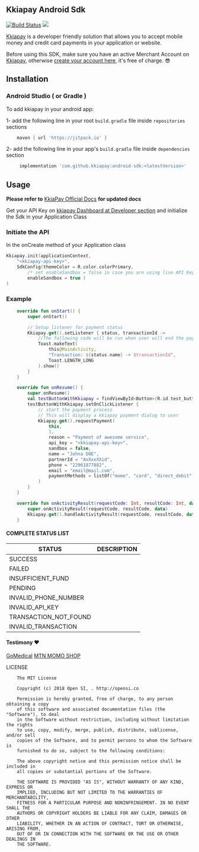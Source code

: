 ## Kkiapay Android Sdk

[![Build Status](https://app.travis-ci.com/kkiapay/android-sdk.svg?branch=master)](https://app.travis-ci.com/kkiapay/android-sdk)
[![](https://jitpack.io/v/kkiapay/android-sdk.svg)](https://jitpack.io/#kkiapay/android-sdk)

[Kkiapay](https://kkiapay.me) is a developer friendly solution that allows you to accept mobile money and credit card payments in your application or website.

Before using this SDK, make sure you have an active Merchant Account on [Kkiapay](https://kkiapay.me), otherwise [create your account here](https://kkiapay.me), it's free of charge. :sunglasses:

## Installation

### Android Studio ( or Gradle )

  To add kkiapay in your android app:
  
   1- add the following line in your root `build.gradle` file inside `repositories` sections
   
   ```groovy
       maven { url 'https://jitpack.io' }
   ```
   
   2- add the following line in your app's `build.gradle` file inside `dependencies` section
   
   ```groovy
        implementation 'com.github.kkiapay:android-sdk:<latestVersion>'
   ```

## Usage
 **Please refer to** [KkiaPay Official Docs](https://docs.kkiapay.me/v1/plugin-et-sdk/sdk-android) **for updated docs** 


Get your API Key on [kkiapay Dashboard at Developer section](https://kkiapay.me/#/developers) and initialize the Sdk in your Application Class


### Initiate the API
In the onCreate method of your Application class
```kotlin
Kkiapay.init(applicationContext,
    "<kkiapay-api-key>",
    SdkConfig(themeColor = R.color.colorPrimary,
        /* set enableSandbox = false in case you are using live API Keys */
        enableSandbox = true )
)
```


### Example
```kotlin
    override fun onStart() {
        super.onStart()

        // Setup listener for payment status
        Kkiapay.get().setListener { status, transactionId ->
            //The following code will be run when user will end the payment
            Toast.makeText(
                this@MainActivity,
                "Transaction: ${status.name} -> $transactionId",
                Toast.LENGTH_LONG
            ).show()
        }
    }

    override fun onResume() {
        super.onResume()
        val testButtonWithKkiapay = findViewById<Button>(R.id.test_button_with_kkiapay)
        testButtonWithKkiapay.setOnClickListener {
            // start the payment process
            // This will display a kkiapay payment dialog to user
            Kkiapay.get().requestPayment(
                this,
                1,
                reason = "Payment of awesome service",
                api_key = "<kkiapay-api-key>",
                sandbox = false,
                name = "Johna DOE",
                partnerId = "AxXxxXXid",
                phone = "22961877882",
                email = "email@mail.com",
                paymentMethods = listOf("momo", "card", "direct_debit"),
            )
        }
    }

    override fun onActivityResult(requestCode: Int, resultCode: Int, data: Intent?) {
        super.onActivityResult(requestCode, resultCode, data)
        Kkiapay.get().handleActivityResult(requestCode, resultCode, data)
    }
```


#### COMPLETE STATUS LIST

| STATUS      | DESCRIPTION             |
| ----------- | ----------------------- |
|  SUCCESS    |                         |
| FAILED      |                         |
| INSUFFICIENT_FUND    |                |
| PENDING     |                |
| INVALID_PHONE_NUMBER |                |
| INVALID_API_KEY |                     |
| TRANSACTION_NOT_FOUND |                     |
| INVALID_TRANSACTION |                     |




#### Testimony :heart:

[GoMedical](https://play.google.com/store/apps/details?id=co.opensi.medical)
[MTN MOMO SHOP](http://opensi.co)



LICENSE
```
    The MIT License
    
    Copyright (c) 2018 Open SI, . http://opensi.co
    
    Permission is hereby granted, free of charge, to any person obtaining a copy
    of this software and associated documentation files (the "Software"), to deal
    in the Software without restriction, including without limitation the rights
    to use, copy, modify, merge, publish, distribute, sublicense, and/or sell
    copies of the Software, and to permit persons to whom the Software is
    furnished to do so, subject to the following conditions:
    
    The above copyright notice and this permission notice shall be included in
    all copies or substantial portions of the Software.
    
    THE SOFTWARE IS PROVIDED "AS IS", WITHOUT WARRANTY OF ANY KIND, EXPRESS OR
    IMPLIED, INCLUDING BUT NOT LIMITED TO THE WARRANTIES OF MERCHANTABILITY,
    FITNESS FOR A PARTICULAR PURPOSE AND NONINFRINGEMENT. IN NO EVENT SHALL THE
    AUTHORS OR COPYRIGHT HOLDERS BE LIABLE FOR ANY CLAIM, DAMAGES OR OTHER
    LIABILITY, WHETHER IN AN ACTION OF CONTRACT, TORT OR OTHERWISE, ARISING FROM,
    OUT OF OR IN CONNECTION WITH THE SOFTWARE OR THE USE OR OTHER DEALINGS IN
    THE SOFTWARE.
```
